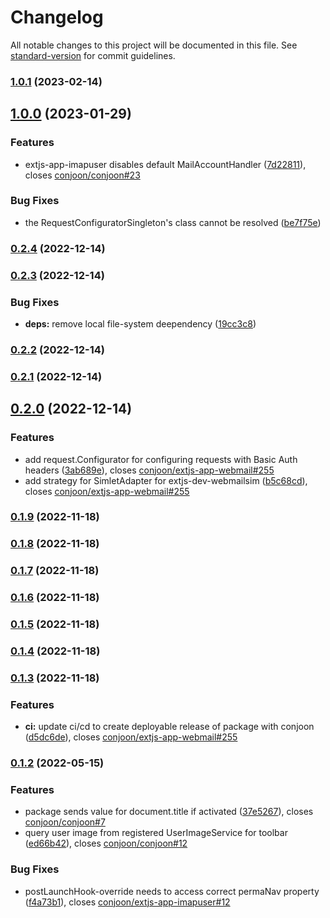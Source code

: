 # Changelog

All notable changes to this project will be documented in this file. See [standard-version](https://github.com/conventional-changelog/standard-version) for commit guidelines.

### [1.0.1](https://github.com/conjoon/extjs-app-imapuser/compare/v1.0.0...v1.0.1) (2023-02-14)

## [1.0.0](https://github.com/conjoon/extjs-app-imapuser/compare/v0.2.4...v1.0.0) (2023-01-29)


### Features

* extjs-app-imapuser disables default MailAccountHandler ([7d22811](https://github.com/conjoon/extjs-app-imapuser/commit/7d22811945e46782da6c660fd7a27cb1462c03bd)), closes [conjoon/conjoon#23](https://github.com/conjoon/conjoon/issues/23)


### Bug Fixes

* the RequestConfiguratorSingleton's class cannot be resolved ([be7f75e](https://github.com/conjoon/extjs-app-imapuser/commit/be7f75ed64c2ad1b6edd383f152ebb66e44e7292))

### [0.2.4](https://github.com/conjoon/extjs-app-imapuser/compare/v0.2.3...v0.2.4) (2022-12-14)

### [0.2.3](https://github.com/conjoon/extjs-app-imapuser/compare/v0.2.2...v0.2.3) (2022-12-14)


### Bug Fixes

* **deps:** remove local file-system deependency ([19cc3c8](https://github.com/conjoon/extjs-app-imapuser/commit/19cc3c8b38e4b6f9adc9743fab939f8f8beac0d8))

### [0.2.2](https://github.com/conjoon/extjs-app-imapuser/compare/v0.2.1...v0.2.2) (2022-12-14)

### [0.2.1](https://github.com/conjoon/extjs-app-imapuser/compare/v0.2.0...v0.2.1) (2022-12-14)

## [0.2.0](https://github.com/conjoon/extjs-app-imapuser/compare/v0.1.9...v0.2.0) (2022-12-14)


### Features

* add request.Configurator for configuring requests with Basic Auth headers ([3ab689e](https://github.com/conjoon/extjs-app-imapuser/commit/3ab689e2eda7cbd53cd51d17e4b6e10ec98177e9)), closes [conjoon/extjs-app-webmail#255](https://github.com/conjoon/extjs-app-webmail/issues/255)
* add strategy for SimletAdapter for extjs-dev-webmailsim ([b5c68cd](https://github.com/conjoon/extjs-app-imapuser/commit/b5c68cd107e072d2f08eb2246f7029633a97992f)), closes [conjoon/extjs-app-webmail#255](https://github.com/conjoon/extjs-app-webmail/issues/255)

### [0.1.9](https://github.com/conjoon/extjs-app-imapuser/compare/v0.1.8...v0.1.9) (2022-11-18)

### [0.1.8](https://github.com/conjoon/extjs-app-imapuser/compare/v0.1.7...v0.1.8) (2022-11-18)

### [0.1.7](https://github.com/conjoon/extjs-app-imapuser/compare/v0.1.6...v0.1.7) (2022-11-18)

### [0.1.6](https://github.com/conjoon/extjs-app-imapuser/compare/v0.1.5...v0.1.6) (2022-11-18)

### [0.1.5](https://github.com/conjoon/extjs-app-imapuser/compare/v0.1.4...v0.1.5) (2022-11-18)

### [0.1.4](https://github.com/conjoon/extjs-app-imapuser/compare/v0.1.3...v0.1.4) (2022-11-18)

### [0.1.3](https://github.com/conjoon/extjs-app-imapuser/compare/v0.1.2...v0.1.3) (2022-11-18)


### Features

* **ci:** update ci/cd to create deployable release of package with conjoon ([d5dc6de](https://github.com/conjoon/extjs-app-imapuser/commit/d5dc6de6588212f0e62b7e174c628adf7bd8165c)), closes [conjoon/extjs-app-webmail#255](https://github.com/conjoon/extjs-app-webmail/issues/255)

### [0.1.2](https://github.com/conjoon/extjs-app-imapuser/compare/v0.1.1...v0.1.2) (2022-05-15)


### Features

* package sends value for document.title if activated ([37e5267](https://github.com/conjoon/extjs-app-imapuser/commit/37e5267166db2fa8d22fcdcf59711c2e55c72e66)), closes [conjoon/conjoon#7](https://github.com/conjoon/conjoon/issues/7)
* query user image from registered UserImageService for toolbar ([ed66b42](https://github.com/conjoon/extjs-app-imapuser/commit/ed66b42bc71fe4a1907a611be53185eae03d4024)), closes [conjoon/conjoon#12](https://github.com/conjoon/conjoon/issues/12)


### Bug Fixes

* postLaunchHook-override needs to access correct permaNav property ([f4a73b1](https://github.com/conjoon/extjs-app-imapuser/commit/f4a73b12a68ed380c02be9bfef612f19299904f8)), closes [conjoon/extjs-app-imapuser#12](https://github.com/conjoon/extjs-app-imapuser/issues/12)
